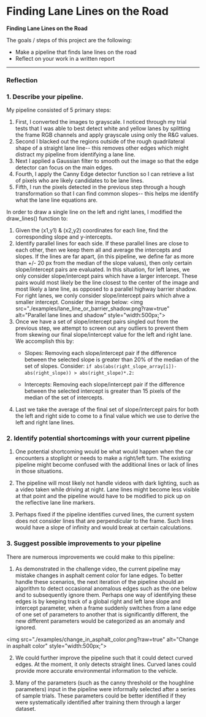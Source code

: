 
# **Finding Lane Lines on the Road** 


**Finding Lane Lines on the Road**

The goals / steps of this project are the following:
* Make a pipeline that finds lane lines on the road
* Reflect on your work in a written report


[//]: # (Image References)

[image1]: ./examples/grayscale.jpg?raw=true "Grayscale" 
[image2]: ./examples/change_in_asphalt_color.png?raw=true "Asphalt" 

---

### Reflection

### 1. Describe your pipeline. 

My pipeline consisted of 5 primary steps:
1. First, I converted the images to grayscale. I noticed through my trial tests that I was able to best detect white and yellow lanes by splitting the frame RGB channels and apply grayscale using only the R&G values. 
2. Second I blacked out the regions outside of the rough quadrilateral shape of a straight lane line-- this removes other edges which might distract my pipeline from identifying a lane line. 
3. Next I applied a Gaussian filter to smooth out the image so that the edge detector can focus on the main edges.
4. Fourth, I apply the Canny Edge detector function so I can retrieve a list of pixels who are likely candidates to be lane lines.
5. Fifth, I run the pixels detected in the previous step through a hough transformation so that I can find common slopes-- this helps me identify what the lane line equations are. 
 

In order to draw a single line on the left and right lanes, I modified the draw_lines() function to:
1. Given the (x1,y1) & (x2,y2) coordinates for each line, find the corresponding slope and y-intercepts. 
2. Identify parallel  lines for each side. If these parallel  lines are close to each other, then we keep them all and average the intercepts and slopes. If the lines are far apart, (in this pipeline, we define far as more than +/- 20 px from the median of the slope values), then only certain slope/intercept pairs are evaluated. In this situation, for left lanes, we only consider slope/intercept pairs which have a larger intercept. These pairs would most likely be the line closest to the center of the image and most likely a lane line, as opposed to a parallel highway barrier shadow. For right lanes, we conly consider slope/intercept pairs which ahve a smaller intercept. Consider the image below: 
 <img src="./examples/lane_line_or_barrier_shadow.png?raw=true" alt="Parallel lane lines and shadow" style="width:500px;"\>
3. Once we have a set of slope/intercept pairs singled out from the previous step, we attempt to screen out any outliers to prevent them from skewing our final slope/intercept value for the left and right lane. 
     We accomplish this by: 
     * Slopes: Removing each slope/intercept pair if the difference between the selected slope is greater than 20% of the median of the set of slopes.
     Consider:
     `if abs(abs(right_slope_array[i])-abs(right_slope)) > abs(right_slope)*.2:`
          
     * Intercepts: Removing each slope/intercept pair if the difference between the selected intercept is greater than 15 pixels of the median of the set of intercepts.
4. Last we take the average of the final set of slope/intercept pairs for both the left and right side to come to a final value which we use to derive the left and right lane lines. 

### 2. Identify potential shortcomings with your current pipeline


1. One potential shortcoming would be what would happen when the car encounters a stoplight or needs to make a right/left turn. The existing pipeline might become confused with the additional lines or lack of lines in those situations. 

2. The pipeline will most likely not handle videos with dark lighting, such as a video taken while driving at night. Lane lines might become less visible at that point and the pipeline would have to be modified to pick up on the reflective lane line markers.  

3. Perhaps fixed if the pipeline identifies curved lines, the current system does not consider lines that are perpendicular to the frame. Such lines would have a slope of infinity and would break at certain calculations.



### 3. Suggest possible improvements to your pipeline

There are numerous improvements we could make to this pipeline:

 1. As demonstrated in the challenge video, the current pipeline may mistake changes in asphalt cement color for lane edges. To better handle these scenarios, the next iteration of the pipeline should an algorithm to detect occasional anomalous edges such as the one below and to subsequently ignore them. Perhaps one way of identifying these edges is by keeping track of a global right and left lane slope and intercept parameter, when a frame suddenly switches from a lane edge of one set of parameters to another that is significantly different, the new different parameters would be categorized as an anomaly and ignored. 
 
 <img src="./examples/change_in_asphalt_color.png?raw=true" alt="Change in asphalt color" style="width:500px;"\>
 
 2. We could further improve the pipeline such that it could detect curved edges. At the moment, it only detects straight lines. Curved lanes could provide more accurate environmental information to the vehicle. 
 
 3. Many of the parameters (such as the canny threshold or the houghline parameters) input in the pipeline were informally selected after a series of sample trials. These parameters could be better identified if they were systematically identified after training them through a larger dataset. 


